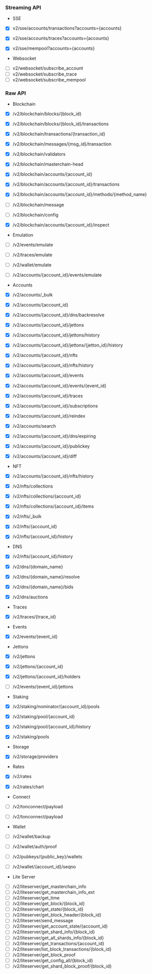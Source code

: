 ### Streaming API

- SSE

- [x] v2/sse/accounts/transactions?accounts={accounts}
- [x] v2/sse/accounts/traces?accounts={accounts}
- [x] v2/sse/mempool?accounts={accounts}


- Websocket

- [ ] v2/websocket/subscribe_account
- [ ] v2/websocket/subscribe_trace
- [ ] v2/websocket/subscribe_mempool

### Raw API

- Blockchain

- [x] /v2/blockchain/blocks/{block_id}
- [x] /v2/blockchain/blocks/{block_id}/transactions
- [x] /v2/blockchain/transactions/{transaction_id}
- [x] /v2/blockchain/messages/{msg_id}/transaction
- [x] /v2/blockchain/validators
- [x] /v2/blockchain/masterchain-head
- [x] /v2/blockchain/accounts/{account_id}
- [x] /v2/blockchain/accounts/{account_id}/transactions
- [x] /v2/blockchain/accounts/{account_id}/methods/{method_name}
- [ ] /v2/blockchain/message
- [ ] /v2/blockchain/config
- [x] /v2/blockchain/accounts/{account_id}/inspect


- Emulation

- [ ] /v2/events/emulate
- [ ] /v2/traces/emulate
- [ ] /v2/wallet/emulate
- [ ] /v2/accounts/{account_id}/events/emulate


- Accounts

- [x] /v2/accounts/_bulk
- [x] /v2/accounts/{account_id}
- [x] /v2/accounts/{account_id}/dns/backresolve
- [x] /v2/accounts/{account_id}/jettons
- [x] /v2/accounts/{account_id}/jettons/history
- [x] /v2/accounts/{account_id}/jettons/{jetton_id}/history
- [x] /v2/accounts/{account_id}/nfts
- [x] /v2/accounts/{account_id}/nfts/history
- [x] /v2/accounts/{account_id}/events
- [x] /v2/accounts/{account_id}/events/{event_id}
- [x] /v2/accounts/{account_id}/traces
- [x] /v2/accounts/{account_id}/subscriptions
- [x] /v2/accounts/{account_id}/reindex
- [x] /v2/accounts/search
- [x] /v2/accounts/{account_id}/dns/expiring
- [x] /v2/accounts/{account_id}/publickey
- [x] /v2/accounts/{account_id}/diff


- NFT

- [x] /v2/accounts/{account_id}/nfts/history
- [x] /v2/nfts/collections
- [x] /v2/nfts/collections/{account_id}
- [x] /v2/nfts/collections/{account_id}/items
- [x] /v2/nfts/_bulk
- [x] /v2/nfts/{account_id}
- [x] /v2/nfts/{account_id}/history


- DNS

- [x] /v2/nfts/{account_id}/history
- [x] /v2/dns/{domain_name}
- [x] /v2/dns/{domain_name}/resolve
- [x] /v2/dns/{domain_name}/bids
- [x] /v2/dns/auctions


- Traces

- [x] /v2/traces/{trace_id}


- Events

- [x] /v2/events/{event_id}


- Jettons

- [x] /v2/jettons
- [x] /v2/jettons/{account_id}
- [x] /v2/jettons/{account_id}/holders
- [ ] /v2/events/{event_id}/jettons


- Staking

- [x] /v2/staking/nominator/{account_id}/pools
- [x] /v2/staking/pool/{account_id}
- [x] /v2/staking/pool/{account_id}/history
- [x] /v2/staking/pools


- Storage

- [x] /v2/storage/providers


- Rates

- [x] /v2/rates
- [x] /v2/rates/chart


- Connect

- [ ] /v2/tonconnect/payload
- [ ] /v2/tonconnect/payload


- Wallet

- [ ] /v2/wallet/backup
- [ ] /v2/wallet/auth/proof
- [ ] /v2/pubkeys/{public_key}/wallets
- [ ] /v2/wallet/{account_id}/seqno


- Lite Server

- [ ] /v2/liteserver/get_masterchain_info
- [ ] /v2/liteserver/get_masterchain_info_ext
- [ ] /v2/liteserver/get_time
- [ ] /v2/liteserver/get_block/{block_id}
- [ ] /v2/liteserver/get_state/{block_id}
- [ ] /v2/liteserver/get_block_header/{block_id}
- [ ] /v2/liteserver/send_message
- [ ] /v2/liteserver/get_account_state/{account_id}
- [ ] /v2/liteserver/get_shard_info/{block_id}
- [ ] /v2/liteserver/get_all_shards_info/{block_id}
- [ ] /v2/liteserver/get_transactions/{account_id}
- [ ] /v2/liteserver/list_block_transactions/{block_id}
- [ ] /v2/liteserver/get_block_proof
- [ ] /v2/liteserver/get_config_all/{block_id}
- [ ] /v2/liteserver/get_shard_block_proof/{block_id}